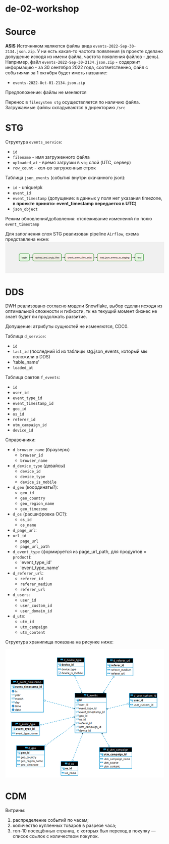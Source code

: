 # de-02-workshop

# Source

**ASIS** Источником являются файлы вида `events-2022-Sep-30-2134.json.zip`. У ни есть какая-то частота появления (в проекте сделано допущение исходя из имени файла, частота появления файлов - день).
Например, файл `events-2022-Sep-30-2134.json.zip` - содержит информацию - за 30 сентября 2022 года, соответственно, файл с событиями за 1 октября будет иметь название:
- `events-2022-Oct-01-2134.json.zip`

Предположение: файлы не меняются

Перенос в `filesystem stg` осуществляется по наличию файла. Загружаемые файлы складываются в директорию `/src`

# STG


Структура `events_service`:
- `id`
- `filename` - имя загруженного файла
- `uploaded_at` - время загрузки в `stg` слой (UTC, сервер)
- `row_count` - кол-во загруженных строк

Таблица `json_events` (события внутри скачанного json):
- `id` - unique\pk
- `event_id`
- `event_timestamp` (допущение: в данных у поля нет указания timezone, **в проекте принято: event_timestamp передается в UTC**)
- `json_object`

Режим обновления\добавления: отслеживание изменеинй по полю `event_timestamp`

Для заполнения слоя STG реализован pipeline `Airflow`, схема представлена ниже:
![](img/pipeline.png)


# DDS
DWH реализовано согласно модели Snowflake, выбор сделан исходя из оптимальной сложности и гибкости, тк на текущий момент
бизнес не знает будет ли продолжать развитие.

Допущение: атрибуты сущностей не изменяются, CDC0.


Таблица `d_service`:
- `id`
- `last_id` (последний id из таблицы stg.json_events, который мы положили в DDS)
- 'table_name'
- `loaded_at`

Таблица фактов `f_events`:
- `id`
- `user_id`
- `event_type_id`
- `event_timestamp_id`
- `geo_id`
- `os_id`
- `referer_id`
- `utm_campaign_id`
- `device_id`


Справочники:
- `d_browser_name` (браузеры)
  - `browser_id`
  - `browser_name`
- `d_device_type` (девайсы)
  - `device_id`
  - `device_type`
  - `device_is_mobile`
- `d_geo` (координаты?):
  - `geo_id`
  - `geo_country`
  - `geo_region_name`
  - `geo_timezone`
- `d_os` (расшифровка ОС?):
  - `os_id`
  - `os_name`
- `d_page_url`:
- `url_id`
  - `page_url`
  - `page_url_path`
- `d_event_type` (формируется из page_url_path, для продуктов = `product`):
  - 'event_type_id'
  - 'event_type_name'
- `d_referer_url`:
  - `referer_id`
  - `referer_medium`
  - `referer_url`
- `d_users`:
  - `user_id`
  - `user_custom_id`
  - `user_domain_id`
- `d_utm`:
  - `utm_id`
  - `utm_campaign`
  - `utm_content`


Структура хранилища показана на рисунке ниже:

![](img/img.png)

# CDM

Витрины:
1. распределение событий по часам;
2. количество купленных товаров в разрезе часа;
3. топ-10 посещённых страниц, с которых был переход в покупку — список ссылок с количеством покупок.




